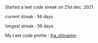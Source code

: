Started a leet code streak on 21st dec. 2021

current streak : 56 days

longest streak : 56 days

My Leet code profile : [jha_shivamm](https://leetcode.com/jha_shivamm/)


